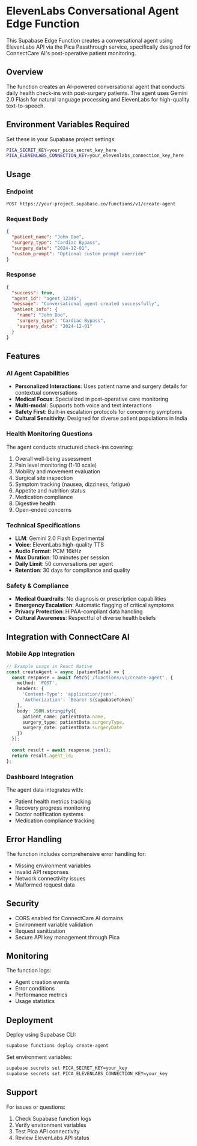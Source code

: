 # ElevenLabs Conversational Agent Edge Function

This Supabase Edge Function creates a conversational agent using ElevenLabs API via the Pica Passthrough service, specifically designed for ConnectCare AI's post-operative patient monitoring.

## Overview

The function creates an AI-powered conversational agent that conducts daily health check-ins with post-surgery patients. The agent uses Gemini 2.0 Flash for natural language processing and ElevenLabs for high-quality text-to-speech.

## Environment Variables Required

Set these in your Supabase project settings:

```bash
PICA_SECRET_KEY=your_pica_secret_key_here
PICA_ELEVENLABS_CONNECTION_KEY=your_elevenlabs_connection_key_here
```

## Usage

### Endpoint
```
POST https://your-project.supabase.co/functions/v1/create-agent
```

### Request Body
```json
{
  "patient_name": "John Doe",
  "surgery_type": "Cardiac Bypass",
  "surgery_date": "2024-12-01",
  "custom_prompt": "Optional custom prompt override"
}
```

### Response
```json
{
  "success": true,
  "agent_id": "agent_12345",
  "message": "Conversational agent created successfully",
  "patient_info": {
    "name": "John Doe",
    "surgery_type": "Cardiac Bypass",
    "surgery_date": "2024-12-01"
  }
}
```

## Features

### AI Agent Capabilities
- **Personalized Interactions**: Uses patient name and surgery details for contextual conversations
- **Medical Focus**: Specialized in post-operative care monitoring
- **Multi-modal**: Supports both voice and text interactions
- **Safety First**: Built-in escalation protocols for concerning symptoms
- **Cultural Sensitivity**: Designed for diverse patient populations in India

### Health Monitoring Questions
The agent conducts structured check-ins covering:
1. Overall well-being assessment
2. Pain level monitoring (1-10 scale)
3. Mobility and movement evaluation
4. Surgical site inspection
5. Symptom tracking (nausea, dizziness, fatigue)
6. Appetite and nutrition status
7. Medication compliance
8. Digestive health
9. Open-ended concerns

### Technical Specifications
- **LLM**: Gemini 2.0 Flash Experimental
- **Voice**: ElevenLabs high-quality TTS
- **Audio Format**: PCM 16kHz
- **Max Duration**: 10 minutes per session
- **Daily Limit**: 50 conversations per agent
- **Retention**: 30 days for compliance and quality

### Safety & Compliance
- **Medical Guardrails**: No diagnosis or prescription capabilities
- **Emergency Escalation**: Automatic flagging of critical symptoms
- **Privacy Protection**: HIPAA-compliant data handling
- **Cultural Awareness**: Respectful of diverse health beliefs

## Integration with ConnectCare AI

### Mobile App Integration
```typescript
// Example usage in React Native
const createAgent = async (patientData) => {
  const response = await fetch('/functions/v1/create-agent', {
    method: 'POST',
    headers: {
      'Content-Type': 'application/json',
      'Authorization': `Bearer ${supabaseToken}`
    },
    body: JSON.stringify({
      patient_name: patientData.name,
      surgery_type: patientData.surgeryType,
      surgery_date: patientData.surgeryDate
    })
  });
  
  const result = await response.json();
  return result.agent_id;
};
```

### Dashboard Integration
The agent data integrates with:
- Patient health metrics tracking
- Recovery progress monitoring
- Doctor notification systems
- Medication compliance tracking

## Error Handling

The function includes comprehensive error handling for:
- Missing environment variables
- Invalid API responses
- Network connectivity issues
- Malformed request data

## Security

- CORS enabled for ConnectCare AI domains
- Environment variable validation
- Request sanitization
- Secure API key management through Pica

## Monitoring

The function logs:
- Agent creation events
- Error conditions
- Performance metrics
- Usage statistics

## Deployment

Deploy using Supabase CLI:
```bash
supabase functions deploy create-agent
```

Set environment variables:
```bash
supabase secrets set PICA_SECRET_KEY=your_key
supabase secrets set PICA_ELEVENLABS_CONNECTION_KEY=your_key
```

## Support

For issues or questions:
1. Check Supabase function logs
2. Verify environment variables
3. Test Pica API connectivity
4. Review ElevenLabs API status